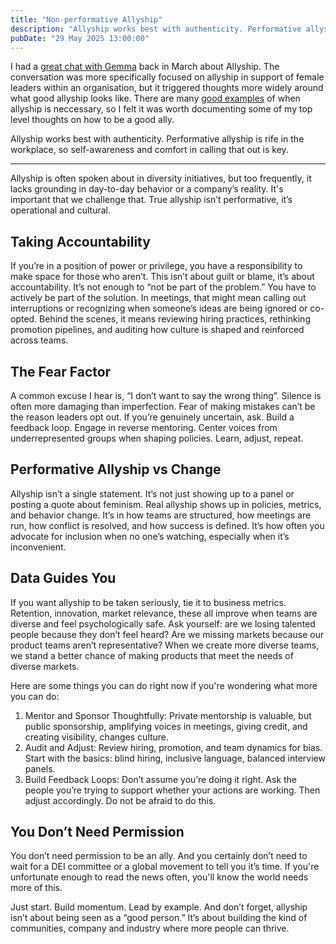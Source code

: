 ```yaml
---
title: "Non-performative Allyship"
description: "Allyship works best with authenticity. Performative allyship is rife in the workplace, so self-awareness and comfort in calling that out is key."
pubDate: "29 May 2025 13:00:00"
---
```


I had a [great chat with Gemma](https://open.spotify.com/episode/7fu7Zkav7WBXQBfXI431h6?si=da4e506059a5406f) back in March about Allyship. The conversation was more specifically focused on allyship in support of female leaders within an organisation, but it triggered thoughts more widely around what good allyship looks like. There are many [good examples](https://www.linkedin.com/posts/josh-nesbitt_i-recently-wrote-to-my-mp-about-the-political-activity-7326222872950022147-Dnk6?utm_source=share&utm_medium=member_desktop&rcm=ACoAACXM0d0BiCjikEOMtKx_9EdeoKNfArL9T8I) of when allyship is neccessary, so I felt it was worth documenting some of my top level thoughts on how to be a good ally.

Allyship works best with authenticity. Performative allyship is rife in the workplace, so self-awareness and comfort in calling that out is key.

---

Allyship is often spoken about in diversity initiatives, but too frequently, it lacks grounding in day-to-day behavior or a company’s reality. It's important that we challenge that. True allyship isn’t performative, it’s operational and cultural.

## Taking Accountability

If you’re in a position of power or privilege, you have a responsibility to make space for those who aren’t. This isn’t about guilt or blame, it’s about accountability. It’s not enough to “not be part of the problem.” You have to actively be part of the solution. In meetings, that might mean calling out interruptions or recognizing when someone’s ideas are being ignored or co-opted. Behind the scenes, it means reviewing hiring practices, rethinking promotion pipelines, and auditing how culture is shaped and reinforced across teams.

## The Fear Factor

A common excuse I hear is, “I don’t want to say the wrong thing”. Silence is often more damaging than imperfection. Fear of making mistakes can’t be the reason leaders opt out. If you’re genuinely uncertain, ask. Build a feedback loop. Engage in reverse mentoring. Center voices from underrepresented groups when shaping policies. Learn, adjust, repeat.

## Performative Allyship vs Change

Allyship isn’t a single statement. It’s not just showing up to a panel or posting a quote about feminism. Real allyship shows up in policies, metrics, and behavior change. It’s in how teams are structured, how meetings are run, how conflict is resolved, and how success is defined. It’s how often you advocate for inclusion when no one’s watching, especially when it’s inconvenient.

## Data Guides You

If you want allyship to be taken seriously, tie it to business metrics. Retention, innovation, market relevance, these all improve when teams are diverse and feel psychologically safe. Ask yourself: are we losing talented people because they don’t feel heard? Are we missing markets because our product teams aren’t representative? When we create more diverse teams, we stand a better chance of making products that meet the needs of diverse markets.

Here are some things you can do right now if you're wondering what more you can do:

1. Mentor and Sponsor Thoughtfully: Private mentorship is valuable, but public sponsorship, amplifying voices in meetings, giving credit, and creating visibility, changes culture.
1. Audit and Adjust: Review hiring, promotion, and team dynamics for bias. Start with the basics: blind hiring, inclusive language, balanced interview panels.
1. Build Feedback Loops: Don’t assume you’re doing it right. Ask the people you’re trying to support whether your actions are working. Then adjust accordingly. Do not be afraid to do this.

## You Don’t Need Permission

You don’t need permission to be an ally. And you certainly don’t need to wait for a DEI committee or a global movement to tell you it’s time. If you're unfortunate enough to read the news often, you'll know the world needs more of this.

Just start. Build momentum. Lead by example. And don’t forget, allyship isn’t about being seen as a “good person.” It’s about building the kind of communities, company and industry where more people can thrive.
